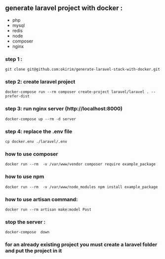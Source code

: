 ## generate laravel project with docker :

- php
- mysql
- redis
- node
- composer
- nginx

### step 1 :
```
git clone git@github.com:okirim/generate-laravel-stack-with-docker.git
```

### step 2: create laravel project
```
docker-compose run --rm composer create-project laravel/laravel . --prefer-dist
```

### step 3:  run nginx server (http://localhost:8000)
```
docker-compose up --rm -d server
```

### step 4:  replace the .env file
```
cp docker.env ./laravel/.env
```

### how to use composer 
```
docker run --rm  -v /var/www/vendor composer require example_package
```
### how to use npm
```
docker run --rm  -v /var/www/node_modules npm install example_package
```
### how to use artisan command:
```
docker run --rm artisan make:model Post
```

### stop the server :
```
docker-compose  down
```
### for an already existing project you must create a laravel folder and put the project in it